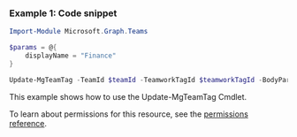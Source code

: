 ### Example 1: Code snippet

```powershellImport-Module Microsoft.Graph.Teams

$params = @{
	displayName = "Finance"
}

Update-MgTeamTag -TeamId $teamId -TeamworkTagId $teamworkTagId -BodyParameter $params
```
This example shows how to use the Update-MgTeamTag Cmdlet.
To learn about permissions for this resource, see the [permissions reference](/graph/permissions-reference).

